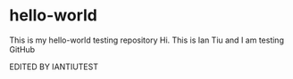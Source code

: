 # hello-world
This is my hello-world testing repository
Hi.  This is Ian Tiu and I am testing GitHub

EDITED BY IANTIUTEST
